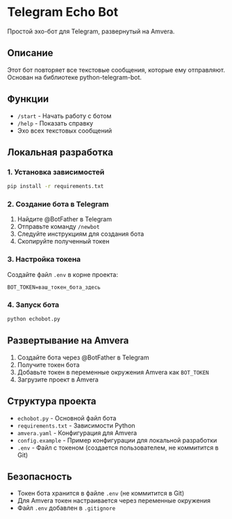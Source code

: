 # Telegram Echo Bot

Простой эхо-бот для Telegram, развернутый на Amvera.

## Описание

Этот бот повторяет все текстовые сообщения, которые ему отправляют. Основан на библиотеке python-telegram-bot.

## Функции

- `/start` - Начать работу с ботом
- `/help` - Показать справку
- Эхо всех текстовых сообщений

## Локальная разработка

### 1. Установка зависимостей
```bash
pip install -r requirements.txt
```

### 2. Создание бота в Telegram
1. Найдите @BotFather в Telegram
2. Отправьте команду `/newbot`
3. Следуйте инструкциям для создания бота
4. Скопируйте полученный токен

### 3. Настройка токена
Создайте файл `.env` в корне проекта:
```
BOT_TOKEN=ваш_токен_бота_здесь
```

### 4. Запуск бота
```bash
python echobot.py
```

## Развертывание на Amvera

1. Создайте бота через @BotFather в Telegram
2. Получите токен бота
3. Добавьте токен в переменные окружения Amvera как `BOT_TOKEN`
4. Загрузите проект в Amvera

## Структура проекта

- `echobot.py` - Основной файл бота
- `requirements.txt` - Зависимости Python
- `amvera.yaml` - Конфигурация для Amvera
- `config.example` - Пример конфигурации для локальной разработки
- `.env` - Файл с токеном (создается пользователем, не коммитится в Git)

## Безопасность

- Токен бота хранится в файле `.env` (не коммитится в Git)
- Для Amvera токен настраивается через переменные окружения
- Файл `.env` добавлен в `.gitignore` 